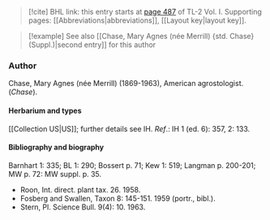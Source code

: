 > [!cite] BHL link: this entry starts at [page 487](https://www.biodiversitylibrary.org/item/103414#page/535/mode/1up) of TL-2 Vol. I.
> Supporting pages: [[Abbreviations|abbreviations]], [[Layout key|layout key]].

> [!example] See also [[Chase, Mary Agnes (née Merrill) {std. Chase} (Suppl.)|second entry]] for this author

### Author

Chase, Mary Agnes (née Merrill) (1869-1963), American agrostologist. (*Chase*).

#### Herbarium and types

[[Collection US|US]]; further details see IH.
*Ref*.: IH 1 (ed. 6): 357, 2: 133.

#### Bibliography and biography

Barnhart 1: 335; BL 1: 290; Bossert p. 71; Kew 1: 519; Langman p. 200-201; MW p. 72: MW suppl. p. 35.
- Roon, Int. direct. plant tax. 26. 1958.
- Fosberg and Swallen, Taxon 8: 145-151. 1959 (portr., bibl.).
- Stern, Pl. Science Bull. 9(4): 10. 1963.

